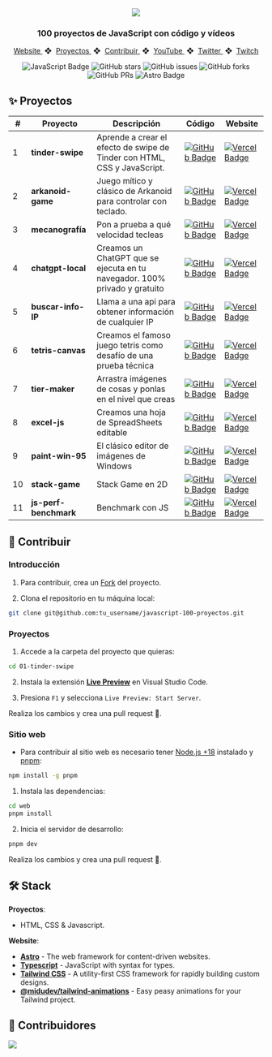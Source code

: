 <div align="center">
    <a href="https://www.javascript100.dev">
    <img src="./web/public/readme.jpg" /> 
    </a>
  <h3>
    <strong>100 proyectos de JavaScript con código y vídeos</strong>
  </h3>
</div>

<div align="center">
    <a href="https://www.javascript100.dev">
        Website
    </a>
    <span>&nbsp;❖&nbsp;</span>
    <a href="#-proyectos">
        Proyectos
    </a>
    <span>&nbsp;❖&nbsp;</span>
    <a href="#-contribuir">
        Contribuir
    </a>
    <span>&nbsp;❖&nbsp;</span>
    <a href="https://www.youtube.com/c/midudev">
        YouTube
    </a>
    <span>&nbsp;❖&nbsp;</span>
    <a href="https://twitter.com/midudev">
        Twitter
    </a>
    <span>&nbsp;❖&nbsp;</span>
    <a href="https://twitch.tv/midudev">
        Twitch
    </a>
</div>

<p></p>

<div align="center">

![JavaScript Badge](https://img.shields.io/badge/JavaScript-F7DF1E?logo=javascript&logoColor=000&style=flat)
![GitHub stars](https://img.shields.io/github/stars/midudev/javascript-100-proyectos)
![GitHub issues](https://img.shields.io/github/issues/midudev/javascript-100-proyectos)
![GitHub forks](https://img.shields.io/github/forks/midudev/javascript-100-proyectos)
![GitHub PRs](https://img.shields.io/github/issues-pr/midudev/javascript-100-proyectos)
![Astro Badge](https://img.shields.io/badge/Astro-BC52EE?logo=astro&logoColor=fff&style=flat)

</div>

## ✨ Proyectos

|  #   | Proyecto         | Descripción                                                              | Código                                                                                                                                                                                   | Website                                                       |
| --- | ---------------- | ------------------------------------------------------------------------ | ---------------------------------------------------------------------------------------------------------------------------------------------------------------------------------------- | ------------------------------------------------------------- |
| 1   | **tinder-swipe** | Aprende a crear el efecto de swipe de Tinder con HTML, CSS y JavaScript. | [![GitHub Badge](https://img.shields.io/badge/Código-181717?logo=github&logoColor=fff&style=flat-square)](https://github.com/midudev/javascript-100-proyectos/tree/main/01-tinder-swipe) | [![Vercel Badge](https://img.shields.io/badge/Website-000?logo=vercel&logoColor=fff&style=flat-square)](https://www.javascript100.dev/01-tinder-swipe) |
| 2   | **arkanoid-game** | Juego mítico y clásico de Arkanoid para controlar con teclado. | [![GitHub Badge](https://img.shields.io/badge/Código-181717?logo=github&logoColor=fff&style=flat-square)](https://github.com/midudev/javascript-100-proyectos/tree/main/02-arkanoid-game) | [![Vercel Badge](https://img.shields.io/badge/Website-000?logo=vercel&logoColor=fff&style=flat-square)](https://www.javascript100.dev/02-arkanoid-game) |
| 3   | **mecanografía** | Pon a prueba a qué velocidad tecleas | [![GitHub Badge](https://img.shields.io/badge/Código-181717?logo=github&logoColor=fff&style=flat-square)](https://github.com/midudev/javascript-100-proyectos/tree/main/03-midu-typing-game) | [![Vercel Badge](https://img.shields.io/badge/Website-000?logo=vercel&logoColor=fff&style=flat-square)](https://www.javascript100.dev/03-midu-typing-game) |
| 4   | **chatgpt-local** | Creamos un ChatGPT que se ejecuta en tu navegador. 100% privado y gratuito | [![GitHub Badge](https://img.shields.io/badge/Código-181717?logo=github&logoColor=fff&style=flat-square)](https://github.com/midudev/javascript-100-proyectos/tree/main/04-chatgpt-local) | [![Vercel Badge](https://img.shields.io/badge/Website-000?logo=vercel&logoColor=fff&style=flat-square)](https://www.javascript100.dev/04-chatgpt-local) |
| 5   | **buscar-info-IP** | Llama a una api para obtener información de cualquier IP | [![GitHub Badge](https://img.shields.io/badge/Código-181717?logo=github&logoColor=fff&style=flat-square)](https://github.com/midudev/javascript-100-proyectos/tree/main/05-api-geo-ip) | [![Vercel Badge](https://img.shields.io/badge/Website-000?logo=vercel&logoColor=fff&style=flat-square)](https://www.javascript100.dev/05-api-geo-ip) |
| 6   | **tetris-canvas** | Creamos el famoso juego tetris como desafío de una prueba técnica | [![GitHub Badge](https://img.shields.io/badge/Código-181717?logo=github&logoColor=fff&style=flat-square)](https://github.com/midudev/javascript-100-proyectos/tree/main/06-tetris-canvas) | [![Vercel Badge](https://img.shields.io/badge/Website-000?logo=vercel&logoColor=fff&style=flat-square)](https://www.javascript100.dev/06-tetris-canvas) |
| 7   | **tier-maker** | Arrastra imágenes de cosas y ponlas en el nivel que creas | [![GitHub Badge](https://img.shields.io/badge/Código-181717?logo=github&logoColor=fff&style=flat-square)](https://github.com/midudev/javascript-100-proyectos/tree/main/07-tier-maker) | [![Vercel Badge](https://img.shields.io/badge/Website-000?logo=vercel&logoColor=fff&style=flat-square)](https://www.javascript100.dev/07-tier-maker) |
| 8   | **excel-js** | Creamos una hoja de SpreadSheets editable | [![GitHub Badge](https://img.shields.io/badge/Código-181717?logo=github&logoColor=fff&style=flat-square)](https://github.com/midudev/javascript-100-proyectos/tree/main/08-excel-js) | [![Vercel Badge](https://img.shields.io/badge/Website-000?logo=vercel&logoColor=fff&style=flat-square)](https://www.javascript100.dev/08-excel-js) |
| 9   | **paint-win-95** | El clásico editor de imágenes de Windows | [![GitHub Badge](https://img.shields.io/badge/Código-181717?logo=github&logoColor=fff&style=flat-square)](https://github.com/midudev/javascript-100-proyectos/tree/main/09-paint-win-95) | [![Vercel Badge](https://img.shields.io/badge/Website-000?logo=vercel&logoColor=fff&style=flat-square)](https://www.javascript100.dev/09-paint-win-95) |
| 10   | **stack-game** | Stack Game en 2D | [![GitHub Badge](https://img.shields.io/badge/Código-181717?logo=github&logoColor=fff&style=flat-square)](https://github.com/midudev/javascript-100-proyectos/tree/main/10-stack-game) | [![Vercel Badge](https://img.shields.io/badge/Website-000?logo=vercel&logoColor=fff&style=flat-square)](https://www.javascript100.dev/10-stack-game) |
| 11   | **js-perf-benchmark** | Benchmark con JS | [![GitHub Badge](https://img.shields.io/badge/Código-181717?logo=github&logoColor=fff&style=flat-square)](https://github.com/midudev/javascript-100-proyectos/tree/main/11-js-perf-benchmark) | [![Vercel Badge](https://img.shields.io/badge/Website-000?logo=vercel&logoColor=fff&style=flat-square)](https://www.javascript100.dev/11-js-perf-benchmark) |

## 🚀 Contribuir

### **Introducción**

1. Para contribuir, crea un [Fork](https://github.com/midudev/javascript-100-proyectos/fork) del proyecto.

2. Clona el repositorio en tu máquina local:

```bash
git clone git@github.com:tu_username/javascript-100-proyectos.git
```

### **Proyectos**

1. Accede a la carpeta del proyecto que quieras:

```bash
cd 01-tinder-swipe
```

2. Instala la extensión [**Live Preview**](https://marketplace.visualstudio.com/items?itemName=ms-vscode.live-server) en Visual Studio Code.

3. Presiona `F1` y selecciona `Live Preview: Start Server`.

Realiza los cambios y crea una pull request 🚀.

### **Sitio web**

- Para contribuir al sitio web es necesario tener [Node.js +18](https://nodejs.org/) instalado y [pnpm](https://pnpm.io/):

```bash
npm install -g pnpm
```

1. Instala las dependencias:

```bash
cd web
pnpm install
```

2. Inicia el servidor de desarrollo:

```bash
pnpm dev
```

Realiza los cambios y crea una pull request 🚀.

## 🛠️ Stack

**Proyectos**:

- HTML, CSS & Javascript.

**Website**:

- [**Astro**](https://astro.build/) - The web framework for content-driven websites.
- [**Typescript**](https://www.typescriptlang.org/) - JavaScript with syntax for types.
- [**Tailwind CSS**](https://tailwindcss.com/) - A utility-first CSS framework for rapidly building custom designs.
- [**@midudev/tailwind-animations**](https://tailwindcss-animations.vercel.app) - Easy peasy animations for your Tailwind project.

## 👑 Contribuidores

<a href="https://github.com/midudev/javascript-100-proyectos/graphs/contributors">
  <img src="https://contrib.rocks/image?repo=midudev/javascript-100-proyectos" />
</a>
